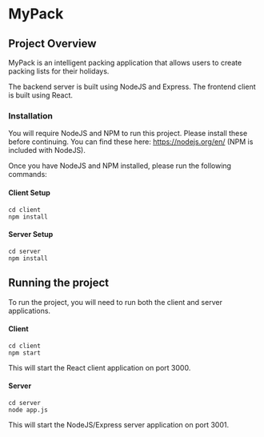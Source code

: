 # MyPack 

## Project Overview

MyPack is an intelligent packing application that allows users to create packing lists for their holidays.

The backend server is built using NodeJS and Express. The frontend client is built using React.

### Installation

You will require NodeJS and NPM to run this project. Please install these before continuing.
You can find these here: https://nodejs.org/en/ (NPM is included with NodeJS).

Once you have NodeJS and NPM installed, please run the following commands:

#### Client Setup

```
cd client
npm install
```

#### Server Setup

```
cd server
npm install
```

## Running the project

To run the project, you will need to run both the client and server applications.

#### Client

```
cd client
npm start
```

This will start the React client application on port 3000.

#### Server

```
cd server
node app.js
```

This will start the NodeJS/Express server application on port 3001.


